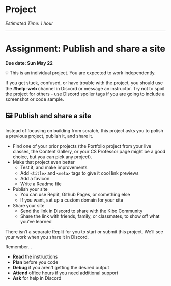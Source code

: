# Project

*Estimated Time: 1 hour*

---

# Assignment: Publish and share a site

**Due date: Sun May 22**

<aside>


💡 This is an individual project. You are expected to work independently.

If you get stuck, confused, or have trouble with the project, you should use the **#help-web** channel in Discord or message an instructor. Try not to spoil the project for others - use Discord spoiler tags if you are going to include a screenshot or code sample.

</aside>

## 🖼️ **Publish and share a site**

Instead of focusing on building from scratch, this project asks you to polish a previous project, publish it, and share it.

- Find one of your prior projects (the Portfolio project from your live classes, the Content Gallery, or your CS Professor page might be a good choice, but you can pick any project).
- Make that project even better
    - Test it, and make improvements
    - Add `<title>` and `<meta>` tags to give it cool link previews
    - Add a favicon
    - Write a Readme file
- Publish your site
    - You can use Replit, Github Pages, or something else
    - If you want, set up a custom domain for your site
- Share your site
    - Send the link in Discord to share with the Kibo Community
    - Share the link with friends, family, or classmates, to show off what you’ve learned

There isn’t a separate Replit for you to start or submit this project. We’ll see your work when you share it in Discord.

</aside>

Remember...

- **Read** the instructions
- **Plan** before you code
- **Debug** if you aren't getting the desired output
- **Attend** office hours if you need additional support
- **Ask** for help in Discord
